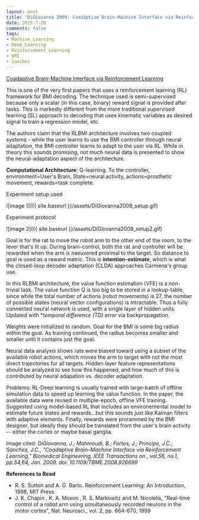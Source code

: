 ```yaml
---
layout: post
title: "DiGiovanna 2009: Coadaptive Brain-Machine Interface via Reinforcement Learning"
date: 2015-7-26
comments: false
tags:
- Machine_Learning
- Deep_Learning
- Reinforcement_Learning
- BMI
- Sanchez
---
```


[Coadaptive Brain-Machine Interface via Reinforcement Learning](http://www.bme.miami.edu/nrg/publications/journal/journal%2017.pdf)


This is one of the very first papers that uses a reinforcement learning (RL) framework for BMI decoding. The technique used is semi-supervised because only a scalar (in this case, binary) reward signal is provided after tasks. This is markedly different from the more traditional supervised learning (SL) approach to decoding that uses kinematic variables as desired signal to train a regression model, etc.

The authors claim that the RLBMI architecture involves two coupled systems - while the user learns to use the BMI controller through neural adaptation, the BMI controller learns to adapt to the user via RL. While in theory this sounds promising, not much neural data is presented to show the neural-adaptation aspect of the architecture.

**Computational Architecture**: Q-learning. To the controller, environment=User's Brain, State=neural activity, actions=prosthetic movement, rewards=task complete.

Experiment setup used

![image 1]({{ site.baseurl }}/assets/DiGiovanna2009_setup.gif)

Experiment protocol

![image 2]({{ site.baseurl }}/assets/DiGiovanna2009_setup2.gif)

Goal is for the rat to move the robot arm to the other end of the room, to the lever that's lit up. During brain-control, both the rat and controller will be rewarded when the arm is naeuvered proximal to the target. So distance to goal is used as a reward metric. This is **intention-estimate**, which is what the closed-loop decoder adaptation (CLDA) approaches Carmena's group use.

In this RLBMI architecture, the value function estimation (VFE) is a non-trivial task. The value function Q is too big to be stored in a lookup-table, since while the total number of actions (robot movements) is 27, the number of possible states (neural vector configurations) is intractable. Thus a fully connected neural network is used, with a single layer of hidden units. Updated with **temporal difference (TD) error* via backpropagation.

Weights were initialized to random. Goal for the BMI is some big radius within the goal. As training continued, the radius becomes smaller and smaller until it contains just the goal.

Neural data analysis shows rats were biased toward using a subset of the available robot actions, which moves the arm to target with not the most direct trajectories for all targets. Hidden layer feature representations should be analyzed to see how this happened, and how much of this is contributed by neural adapation vs. decoder adaptation.

Problems: RL-Deep learning is usually trained with large-batch of offline simulation data to speed up learning the value function. In the paper, the available data were reused in multiple-epoch, offline VFE training. Suggested using model-based RL that includes an environemental model to estimate future states and rewards...but this sounds just like Kalman filters with adaptive elements. Finally, rewards were prorammed by the BMI designer, but ideally they should be translated from the user's brain activity -- either the cortex or maybe basal ganglia.

Image cited: *DiGiovanna, J.; Mahmoudi, B.; Fortes, J.; Principe, J.C.; Sanchez, J.C., "Coadaptive Brain–Machine Interface via Reinforcement Learning," Biomedical Engineering, IEEE Transactions on , vol.56, no.1, pp.54,64, Jan. 2009. doi: 10.1109/TBME.2008.926699*

**References to Read**

* R. S. Sutton and A. G. Barto. Reinforcement Learning: An Introduction, 1998, MIT Press
* J. K. Chapin , K. A. Moxon , R. S. Markowitz and M. Nicolelis, "Real-time control of a robot arm using simultaneously recorded neurons in the motor cortex", Nat. Neurosci., vol. 2, pp. 664-670, 1999

